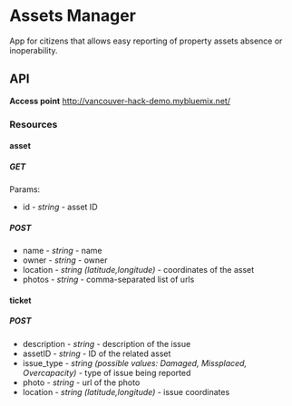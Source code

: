 # Assets Manager

App for citizens that allows easy reporting of property assets absence or inoperability.

## API

**Access point**
http://vancouver-hack-demo.mybluemix.net/

### Resources

#### asset

##### GET

Params:

* id - *string* - asset ID

##### POST

* name - *string* - name
* owner - *string* - owner
* location - *string (latitude,longitude)* - coordinates of the asset
* photos - *string* - comma-separated list of urls

#### ticket

##### POST

* description - *string* - description of the issue
* assetID - *string* - ID of the related asset
* issue_type - *string (possible values: Damaged, Missplaced, Overcapacity)* - type of issue being reported
* photo - *string* - url of the photo 
* location - *string (latitude,longitude)* - issue coordinates